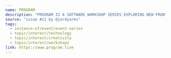 ```yaml
---
name: PROGRAM
description: "PROGRAM IS A SOFTWARE WORKSHOP SERIES EXPLORING NEW FRONTIERS OF CODE & CREATIVITY."
source: "issue #11 by @jordyarms"
tags:
  - instance-of/event/event-series
  - topic/interest/technology
  - topic/interest/creativity
  - topic/interest/workshops
link: https://www.program.live
---
```


<!-- Community added from GitHub issue #11 -->
